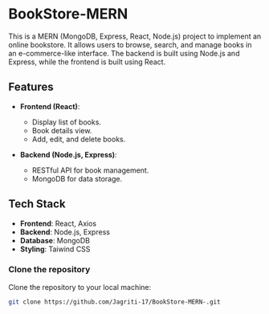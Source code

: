 # BookStore-MERN

This is a MERN (MongoDB, Express, React, Node.js) project to implement an online bookstore. It allows users to browse, search, and manage books in an e-commerce-like interface. The backend is built using Node.js and Express, while the frontend is built using React.

## Features

- **Frontend (React)**:
  - Display list of books.
  - Book details view.
  - Add, edit, and delete books.
  
- **Backend (Node.js, Express)**:
  - RESTful API for book management.
  - MongoDB for data storage.

## Tech Stack

- **Frontend**: React, Axios
- **Backend**: Node.js, Express
- **Database**: MongoDB
- **Styling**: Taiwind CSS



### Clone the repository
Clone the repository to your local machine:

```bash
git clone https://github.com/Jagriti-17/BookStore-MERN-.git

